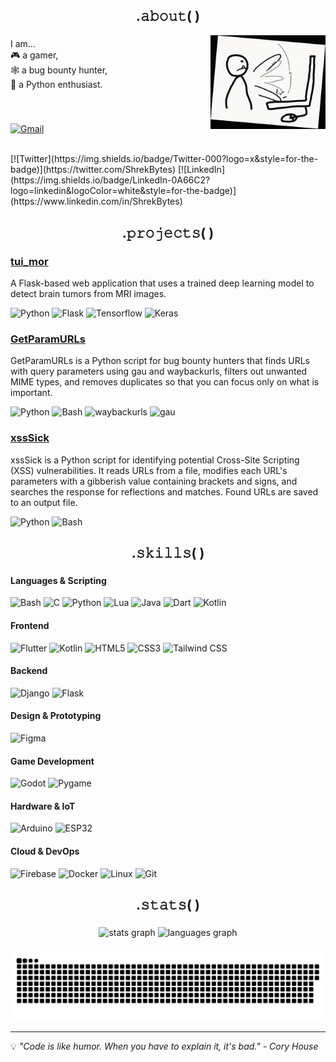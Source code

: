 
<h2 align="center">.𝚊𝚋𝚘𝚞𝚝( )</h2>
<img align="right" height="150" src="images/gif/typing.gif"  />

###

<div align="left">
  <p>
  I am...<br>
  🎮 a gamer,<br>
  🕸️ a bug bounty hunter,<br>
  👾 a Python enthusiast.
</p>
</div>

###

<br />


[![Gmail](https://img.shields.io/badge/shrekbytes@duck.com-000?style=for-the-badge&logo=gmail)](mailto:shrekbytes@duck.com)

<br />
[![Twitter](https://img.shields.io/badge/Twitter-000?logo=x&style=for-the-badge)](https://twitter.com/ShrekBytes)
[![LinkedIn](https://img.shields.io/badge/LinkedIn-0A66C2?logo=linkedin&logoColor=white&style=for-the-badge)](https://www.linkedin.com/in/ShrekBytes)

###

<h2 align="center">.𝚙𝚛𝚘𝚓𝚎𝚌𝚝𝚜( )</h2>

###

### [tui_mor](https://github.com/ShrekBytes/tui_mor)
A Flask-based web application that uses a trained deep learning model to detect brain tumors from MRI images.

![Python](https://img.shields.io/badge/-Python-000000?style=flat-square&logo=python) ![Flask](https://img.shields.io/badge/-Flask-000000?style=flat-square&logo=flask) ![Tensorflow](https://img.shields.io/badge/-Tensorflow-000000?style=flat-square&logo=tensorflow) ![Keras](https://img.shields.io/badge/-Keras-000000?style=flat-square&logo=keras)

### [GetParamURLs](https://github.com/ShrekBytes/GetParamURLs)
GetParamURLs is a Python script for bug bounty hunters that finds URLs with query parameters using gau and waybackurls, filters out unwanted MIME types, and removes duplicates so that you can focus only on what is important.

![Python](https://img.shields.io/badge/-Python-000000?style=flat-square&logo=python) ![Bash](https://img.shields.io/badge/-Bash-000000?style=flat-square&logo=gnu-bash) ![waybackurls](https://img.shields.io/badge/-waybackurls-000000?style=flat-square&logo=wayback-machine) ![gau](https://img.shields.io/badge/-gau-000000?style=flat-square&logo=gau)

### [xssSick](https://github.com/ShrekBytes/xssSick)
xssSick is a Python script for identifying potential Cross-Site Scripting (XSS) vulnerabilities. It reads URLs from a file, modifies each URL's parameters with a gibberish value containing brackets and signs, and searches the response for reflections and matches. Found URLs are saved to an output file.

![Python](https://img.shields.io/badge/-Python-000000?style=flat-square&logo=python) ![Bash](https://img.shields.io/badge/-Bash-000000?style=flat-square&logo=gnu-bash) 

###

<h2 align="center">.𝚜𝚔𝚒𝚕𝚕𝚜( )</h2>

###

#### Languages & Scripting
![Bash](https://img.shields.io/badge/-Bash-000000?style=for-the-badge&logo=gnu-bash)
![C](https://img.shields.io/badge/-C-000000?style=for-the-badge&logo=c) ![Python](https://img.shields.io/badge/-Python-000000?style=for-the-badge&logo=python) ![Lua](https://img.shields.io/badge/-Lua-000000?style=for-the-badge&logo=lua)
![Java](https://img.shields.io/badge/-Java-000000?style=for-the-badge&logo=java) ![Dart](https://img.shields.io/badge/-Dart-000000?style=for-the-badge&logo=dart) ![Kotlin](https://img.shields.io/badge/-Kotlin-000000?style=for-the-badge&logo=kotlin)

#### Frontend
![Flutter](https://img.shields.io/badge/-Flutter-000000?style=for-the-badge&logo=flutter) ![Kotlin](https://img.shields.io/badge/-Kotlin-000000?style=for-the-badge&logo=kotlin) ![HTML5](https://img.shields.io/badge/-HTML5-000000?style=for-the-badge&logo=html5) ![CSS3](https://img.shields.io/badge/-CSS3-000000?style=for-the-badge&logo=css3) ![Tailwind CSS](https://img.shields.io/badge/-Tailwind%20CSS-000000?style=for-the-badge&logo=tailwind-css)

#### Backend
![Django](https://img.shields.io/badge/-Django-000000?style=for-the-badge&logo=django) ![Flask](https://img.shields.io/badge/-Flask-000000?style=for-the-badge&logo=flask)

#### Design & Prototyping
![Figma](https://img.shields.io/badge/-Figma-000000?style=for-the-badge&logo=figma)

#### Game Development
![Godot](https://img.shields.io/badge/-Godot-000000?style=for-the-badge&logo=godot-engine) ![Pygame](https://img.shields.io/badge/-Pygame-000000?style=for-the-badge&logo=python)

#### Hardware & IoT
![Arduino](https://img.shields.io/badge/-Arduino-000000?style=for-the-badge&logo=arduino) ![ESP32](https://img.shields.io/badge/-ESP32-000000?style=for-the-badge&logo=espressif)

#### Cloud & DevOps
![Firebase](https://img.shields.io/badge/-Firebase-000000?style=for-the-badge&logo=firebase) ![Docker](https://img.shields.io/badge/-Docker-000000?style=for-the-badge&logo=docker) ![Linux](https://img.shields.io/badge/-Linux-000000?style=for-the-badge&logo=linux) ![Git](https://img.shields.io/badge/-Git-000000?style=for-the-badge&logo=git)


###

<h2 align="center">.𝚜𝚝𝚊𝚝𝚜( )</h2>

###

<div align="center">
  <img src="https://github-readme-stats.vercel.app/api?username=ShrekBytes&hide_title=false&hide_rank=false&show_icons=true&include_all_commits=true&count_private=true&disable_animations=false&theme=react&locale=en&hide_border=true&order=1" height="150" alt="stats graph"  />

<!--
<img src="https://streak-stats.demolab.com?user=ShrekBytes&locale=en&mode=daily&theme=react&hide_border=true&border_radius=5&order=3" height="150" alt="streak graph"  />
-->

  <img src="https://github-readme-stats.vercel.app/api/top-langs?username=ShrekBytes&locale=en&hide_title=false&layout=compact&card_width=320&langs_count=9&theme=react&hide_border=true&order=2" height="150" alt="languages graph"  />
</div>

###

![Snake animation](https://raw.githubusercontent.com/ShrekBytes/ShrekBytes/output/github-contribution-grid-snake-dark.svg)

<!--
<details>
  <summary><h2 align="center">🎁 Support</h2></summary>
  
  ---
  
  <p align="center">Thank you for your support!</p>

  | Coin (Network) | Address                                   |
  | -------------- | ----------------------------------------- |
  | ![Bitcoin Logo](images/icons/btc.png)       | bc1qsayxc4zk269p7javts93s3dytae28qzgrav63y |
  | ![Binance Coin Logo](images/icons/bnb.png)  | 0xDD016B921Cb19Df0231252F87d76cf76fC6193cd |
  | ![Ethereum Logo](images/icons/ether.png)    | 0xDD016B921Cb19Df0231252F87d76cf76fC6193cd |
  | ![Tether Logo](images/icons/usdt.png)       | TRQQYTPxb541rHRondrvjMKjKGUbQFth1g         |
</details>
-->


---

💡 _"Code is like humor. When you have to explain it, it's bad." - Cory House_

